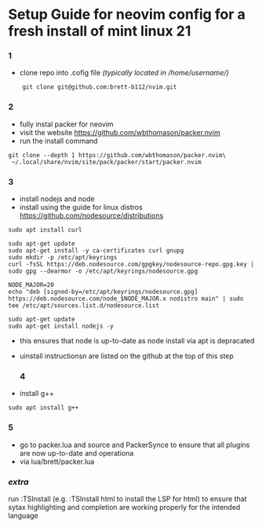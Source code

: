 # Setup Guide for neovim config for a fresh install of mint linux 21

### 1
* clone repo into .cofig file *(typically located in /home/username/)*
```
    git clone git@github.com:brett-b112/nvim.git
```

### 2
* fully instal packer for neovim
* visit the website https://github.com/wbthomason/packer.nvim
* run the install command
```
git clone --depth 1 https://github.com/wbthomason/packer.nvim\
 ~/.local/share/nvim/site/pack/packer/start/packer.nvim
```

### 3 
* install nodejs and node
* install using the guide for linux distros https://github.com/nodesource/distributions
```
sudo apt install curl
```
```
sudo apt-get update
sudo apt-get install -y ca-certificates curl gnupg
sudo mkdir -p /etc/apt/keyrings
curl -fsSL https://deb.nodesource.com/gpgkey/nodesource-repo.gpg.key | sudo gpg --dearmor -o /etc/apt/keyrings/nodesource.gpg
```
```
NODE_MAJOR=20
echo "deb [signed-by=/etc/apt/keyrings/nodesource.gpg] https://deb.nodesource.com/node_$NODE_MAJOR.x nodistro main" | sudo tee /etc/apt/sources.list.d/nodesource.list
```
```
sudo apt-get update
sudo apt-get install nodejs -y
```
* this ensures that node is up-to-date as node install via apt is depracated
* uinstall instructionsn are listed on the github at the top of this step

  ### 4
* install g++
```
sudo apt install g++
```
### 5
* go to packer.lua and source and PackerSynce to ensure that all plugins are now up-to-date and operationa
* via lua/brett/packer.lua 

### *extra*
run :TSInstall (e.g. :TSInstall html to install the LSP for html) to ensure that sytax highlighting and completion are working properly for the intended language
